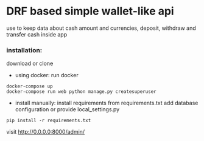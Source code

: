 # DRF based simple wallet-like api

use to keep data about cash amount and currencies, deposit, withdraw and transfer cash inside app

### installation:
download or clone 
- using docker: run docker
```buildoutcfg
docker-compose up
docker-compose run web python manage.py createsuperuser
```


- install manually: install requirements from requirements.txt add database configuration or provide local_settings.py
```buildoutcfg
pip install -r requirements.txt
```
visit http://0.0.0.0:8000/admin/
